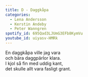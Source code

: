 ```yaml
---
title: D - Daggkåpa
categories:
  - Lena Andersson
  - Kerstin Andeby
  - Peter Wanngren
spotify_id: 695Qad3LJUmG3EFb8KymVu
youtube_id: uiyasv-HMRk
---
```

En daggkåpa ville jag vara\
och bära daggpärlor klara.\
I kjol så fin med uddig kant,\
det skulle allt vara fasligt grant.
